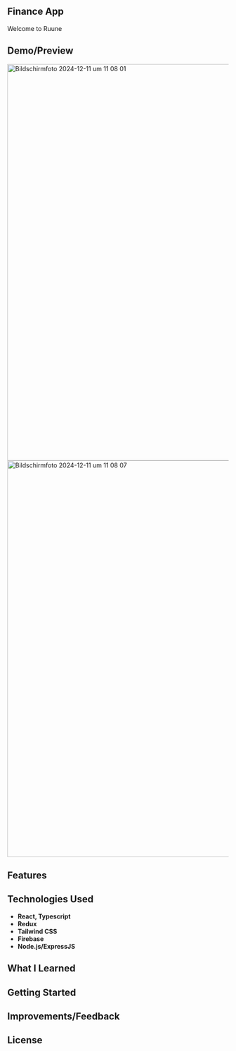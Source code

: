 ## Finance App
Welcome to Ruune

## Demo/Preview
<img width="900" alt="Bildschirmfoto 2024-12-11 um 11 08 01" src="https://github.com/user-attachments/assets/4f5baf8f-5fd0-4467-9784-f886ec4fedf4">
<img width="900" alt="Bildschirmfoto 2024-12-11 um 11 08 07" src="https://github.com/user-attachments/assets/76bf6d52-f367-48ac-a0ee-feefb9b9cb9a">

## Features

## Technologies Used

- **React, Typescript**
- **Redux**
- **Tailwind CSS**
- **Firebase**
- **Node.js/ExpressJS**

## What I Learned

## Getting Started

## Improvements/Feedback

## License
